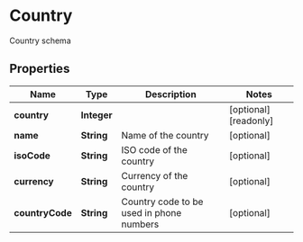 

# Country

Country schema

## Properties

| Name | Type | Description | Notes |
|------------ | ------------- | ------------- | -------------|
|**country** | **Integer** |  |  [optional] [readonly] |
|**name** | **String** | Name of the country |  [optional] |
|**isoCode** | **String** | ISO code of the country |  [optional] |
|**currency** | **String** | Currency of the country |  [optional] |
|**countryCode** | **String** | Country code to be used in phone numbers |  [optional] |



